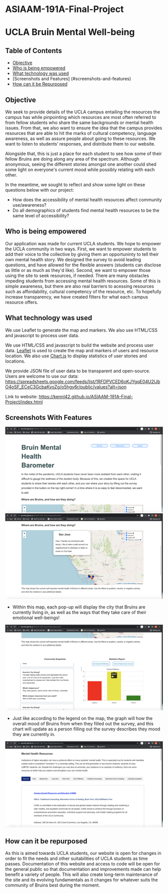 # ASIAAM-191A-Final-Project

# UCLA Bruin Mental Well-being

## Table of Contents
* [Objective](#objective)
* [Who is being empowered](#who-is-being-empowered)
* [What technology was used](#what-technology-was-used)
* [Screenshots and Features] (#screenshots-and-features)
* [How can it be Repurposed](#how-can-it-be-repurposed)

## Objective
We seek to provide details of the UCLA campus entailing the resources the campus has while pinpointing which resources are most often referred to from fellow students who share the same backgrounds or mental health issues. From that, we also want to ensure the idea that the campus provides resources that are able to hit the marks of cultural competency, language awareness, as well as assure people about going to these resources. We want to listen to students’ responses, and distribute them to our website. 

Alongside that, this is just a place for each student to see how some of their fellow Bruins are doing along any area of the spectrum. Although anonymous, seeing the different stories amongst one another could shed some light on everyone's current mood while possibly relating with each other. 

In the meantime, we sought to reflect and show some light on these questions below with our project: 

* How does the accessibility of mental health resources affect community use/awareness?
* Do all demographics of students find mental health resources to be the same level of accessibility? 

## Who is being empowered
Our application was made for current UCLA students. We hope to empower the UCLA community in two ways. First, we want to empower students to add their voice to the collective by giving them an opportuninty to tell their own mental health story. We designed the survey to avoid leading questions, and have allowed for the flexible answers (students can disclose as little or as much as they'd like).
Second, we want to empower those using the site to seek resources, if needed. There are many obstacles impeding students from accessing mental health resources. Some of this is simple awareness, but there are also real barriers to acessing resources such as affordability, cultural competency of the resource, etc. To hopefully increase transparency, we have created filters for what each campus resource offers.

## What technology was used
We use Leaflet to generate the map and markers. We also use HTML/CSS and javascript to process user data.

We use HTML/CSS and javascript to build the website and process user data. [Leaflet](https://leafletjs.com/) is used to create the map and markers of users and resource location. We also use [Chart.js](https://www.chartjs.org/) to display statistics of user stories and locations. 

We provide JSON file of user data to be transparent and open-source. Users are welcome to use our data: https://spreadsheets.google.com/feeds/list/1RFDPVCED6oKJYgqE04U2lJbO4oSF_ECeC3GcbaKvoZg/o5hgy6r/public/values?alt=json

Link to website: https://kennl42.github.io/ASIAAM-191A-Final-Project/index.html

## Screenshots With Features
![](screenshots/screenshot1.png)
![](screenshots/screenshot3.png)
* Within this map, each pop-up will display the city that Bruins are currently living in, as well as the ways that they take care of their emotional well-beings!

![](screenshots/screenshot4.png)
* Just like according to the legend on the map, the graph will how the overall mood of Bruins from when they filled out the survey, and this chart will update as a person filling out the survey describes they mood they are currently in. 

![](screenshots/screenshot6.png)

## How can it be repurposed
As this is aimed towards UCLA students, our website is open for changes in order to fit the needs and other suitabilities of UCLA students as time passes. Documentation of this website and access to code will be open for the general public so that documentation and improvements made can help benefit a variety of people. This will also create long-term maintenance of the site and its evolving fundamentals as it changes for whatever suits the community of Bruins best during the moment. 
